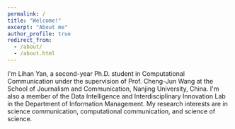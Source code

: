 ```yaml
---
permalink: /
title: "Welcome!"
excerpt: "About me"
author_profile: true
redirect_from: 
  - /about/
  - /about.html
---
```


I'm Lihan Yan, a second-year Ph.D. student in Computational Communication under the supervision of Prof. Cheng-Jun Wang at the School of Journalism and Communication, Nanjing University, China. I'm also a member of the Data Intelligence and Interdisciplinary Innovation Lab in the Department of Information Management. My research interests are in science communication, computational communication, and science of science.


